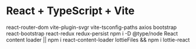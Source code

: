 <h1>React + TypeScript + Vite</h1>
react-router-dom
vite-plugin-svgr
vite-tsconfig-paths
axios
bootstrap
react-bootstrap
react-redux
redux-persist
npm i -D @type/node
React content loader || npm i react-content-loader
lottieFiles && npm i lottie-react
